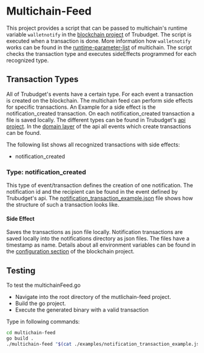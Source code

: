 # Multichain-Feed

This project provides a script that can be passed to multichain's runtime variable `walletnotify` in the [blockchain project](https://github.com/realChainLife/RareBirds/tree/master/blockchain) of Trubudget. The script is executed when a transaction is done. More information how `walletnotify` works can be found in the [runtime-parameter-list](https://www.multichain.com/developers/runtime-parameters/) of multichain.
The script checks the transaction type and executes sideEffects programmed for each recognized type.

## Transaction Types

All of Trubudget's events have a certain type. For each event a transaction is created on the blockchain. The multichain feed can perform side effects for specific transactions. An Example for a side effect is the notification_created transaction. On each notification_created transaction a file is saved locally. The different types can be found in Trubudget's [api project](https://github.com/realChainLife/RareBirds/tree/master/api). In the [domain layer](https://github.com/realChainLife/RareBirds/tree/master/api/src/service/domain#events) of the api all events which create transactions can be found.

The following list shows all recognized transactions with side effects:

- notification_created

### Type: notification_created

This type of event/transaction defines the creation of one notification. The notification id and the recipient can be found in the event defined by Trubudget's api. The [notification_transaction_example.json](./notification_transaction_example.json) file shows how the structure of such a transaction looks like.

#### Side Effect

Saves the transactions as json file locally. Notification transactions are saved locally into the notifications directory as json files. The files have a timestamp as name. Details about all environment variables can be found in the [configuration section](https://github.com/realChainLife/RareBirds/tree/master/blockchain#configuration) of the blockchain project.

## Testing

To test the multichainFeed.go

- Navigate into the root directory of the mutlichain-feed project.
- Build the go project.
- Execute the generated binary with a valid transaction

Type in following commands:

```bash
cd multichain-feed
go build .
./multichain-feed "$(cat ./examples/notification_transaction_example.json)"
```
